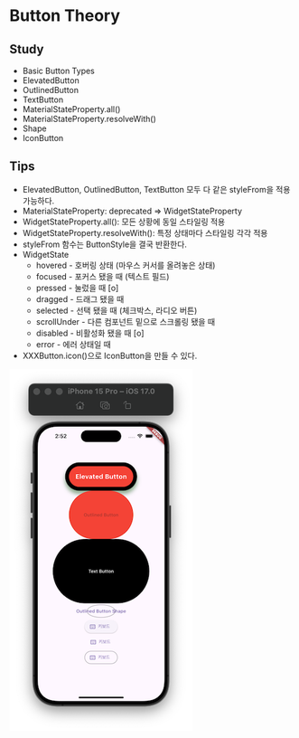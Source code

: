 # Button Theory

## Study
- Basic Button Types
- ElevatedButton
- OutlinedButton
- TextButton
- MaterialStateProperty.all()
- MaterialStateProperty.resolveWith()
- Shape
- IconButton

## Tips
- ElevatedButton, OutlinedButton, TextButton 모두 다 같은 styleFrom을 적용 가능하다.
- MaterialStateProperty: deprecated => WidgetStateProperty
- WidgetStateProperty.all(): 모든 상황에 동일 스타일링 적용
- WidgetStateProperty.resolveWith(): 특정 상태마다 스타일링 각각 적용
- styleFrom 함수는 ButtonStyle을 결국 반환한다.
- WidgetState
  - hovered - 호버링 상태 (마우스 커서를 올려놓은 상태)
  - focused - 포커스 됐을 때 (텍스트 필드)
  - pressed - 눌렀을 때 [o]
  - dragged - 드래그 됐을 때
  - selected - 선택 됐을 때 (체크박스, 라디오 버튼)
  - scrollUnder - 다른 컴포넌트 밑으로 스크롤링 됐을 때
  - disabled - 비활성화 됐을 때 [o]
  - error - 에러 상태일 때
- XXXButton.icon()으로 IconButton을 만들 수 있다.

![app.png](button_theory/img/app.png)